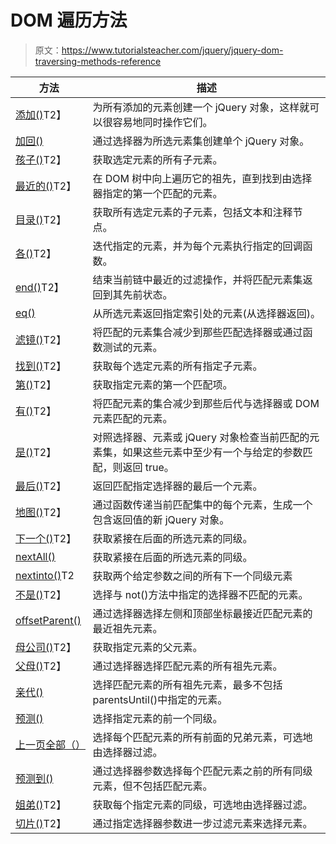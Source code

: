 # DOM 遍历方法

> 原文：<https://www.tutorialsteacher.com/jquery/jquery-dom-traversing-methods-reference>

| 方法 | 描述 |
| --- | --- |
| [添加()](/codeeditor?cid=jquery-251)T2】 | 为所有添加的元素创建一个 jQuery 对象，这样就可以很容易地同时操作它们。 |
| [加回()](/codeeditor?cid=jquery-252) | 通过选择器为所选元素集创建单个 jQuery 对象。 |
| [孩子()](/codeeditor?cid=jquery-253)T2】 | 获取选定元素的所有子元素。 |
| [最近的()](/codeeditor?cid=jquery-254)T2】 | 在 DOM 树中向上遍历它的祖先，直到找到由选择器指定的第一个匹配的元素。 |
| [目录()](/codeeditor?cid=jquery-255)T2】 | 获取所有选定元素的子元素，包括文本和注释节点。 |
| [各()](/codeeditor?cid=jquery-256)T2】 | 迭代指定的元素，并为每个元素执行指定的回调函数。 |
| [end()](/codeeditor?cid=jquery-257)T2】 | 结束当前链中最近的过滤操作，并将匹配元素集返回到其先前状态。 |
| [eq()](/codeeditor?cid=jquery-258) | 从所选元素返回指定索引处的元素(从选择器返回)。 |
| [滤镜()](/codeeditor?cid=jquery-259)T2】 | 将匹配的元素集合减少到那些匹配选择器或通过函数测试的元素。 |
| [找到()](/codeeditor?cid=jquery-260)T2】 | 获取每个选定元素的所有指定子元素。 |
| [第()](/codeeditor?cid=jquery-261)T2】 | 获取指定元素的第一个匹配项。 |
| [有()](/codeeditor?cid=jquery-262)T2】 | 将匹配元素的集合减少到那些后代与选择器或 DOM 元素匹配的元素。 |
| [是()](/codeeditor?cid=jquery-263)T2】 | 对照选择器、元素或 jQuery 对象检查当前匹配的元素集，如果这些元素中至少有一个与给定的参数匹配，则返回 true。 |
| [最后()](/codeeditor?cid=jquery-264)T2】 | 返回匹配指定选择器的最后一个元素。 |
| [地图()](/codeeditor?cid=jquery-265)T2】 | 通过函数传递当前匹配集中的每个元素，生成一个包含返回值的新 jQuery 对象。 |
| [下一个()](/codeeditor?cid=jquery-266)T2】 | 获取紧接在后面的所选元素的同级。 |
| [nextAll()](/codeeditor?cid=jquery-267) | 获取紧接在后面的所选元素的同级。 |
| [nextinto()](/codeeditor?cid=jquery-268)T2 | 获取两个给定参数之间的所有下一个同级元素 |
| [不是()](/codeeditor?cid=jquery-270)T2】 | 选择与 not()方法中指定的选择器不匹配的元素。 |
| [offsetParent()](/codeeditor?cid=jquery-271) | 通过选择器选择左侧和顶部坐标最接近匹配元素的最近祖先元素。 |
| [母公司()](/codeeditor?cid=jquery-272)T2】 | 获取指定元素的父元素。 |
| [父母()](/codeeditor?cid=jquery-273)T2】 | 通过选择器选择匹配元素的所有祖先元素。 |
| [亲代()](/codeeditor?cid=jquery-274) | 选择匹配元素的所有祖先元素，最多不包括 parentsUntil()中指定的元素。 |
| [预测()](/codeeditor?cid=jquery-275) | 选择指定元素的前一个同级。 |
| [上一页全部（）](/codeeditor?cid=jquery-276) | 选择每个匹配元素的所有前面的兄弟元素，可选地由选择器过滤。 |
| [预测到()](/codeeditor?cid=jquery-277) | 通过选择器参数选择每个匹配元素之前的所有同级元素，但不包括匹配元素。 |
| [姐弟()](/codeeditor?cid=jquery-278)T2】 | 获取每个指定元素的同级，可选地由选择器过滤。 |
| [切片()](/codeeditor?cid=jquery-279)T2】 | 通过指定选择器参数进一步过滤元素来选择元素。 |